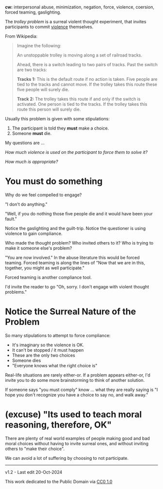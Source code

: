 ﻿**cw:** interpersonal abuse, minimization, negation, force, violence, coersion, forced teaming, gaslighting.

The *trolley problem* is a surreal violent thought experiment, that invites participants to commit [violence](https://en.wikipedia.org/wiki/Violence) themselves.

From Wikipedia:

> Imagine the following:
> 
> An unstoppable trolley is moving along a set of railroad tracks.
>
> Ahead, there is a switch leading to two pairs of tracks. Past the switch are two tracks:
>
> **Tracks 1:** This is the default route if no action is taken. Five people are tied to the tracks and cannot move. If the trolley takes this route these five people will surely die.
> 
> **Track 2:** The trolley takes this route if and only if the switch is activated. One person is tied to the tracks. If the trolley takes this route this person will surely die.

Usually this problem is given with some stipulations:

1. The participant is told they __must__ make a choice.
2. Someone __must__ die.

My questions are ...

*How much violence is used on the participant to force them to solve it?*

*How much is appropriate?*

# You must do something

Why do we feel compelled to engage?

"I don't do anything."

"Well, if you do nothing those five people die and it would have been your fault."

Notice the gaslighting and the guilt-trip. Notice the questioner is using violence to gain compliance.

Who made the thought problem? Who invited others to it? Who is trying to make it someone else's problem?

"You are now involved." In the abuse literature this would be forced teaming. Forced teaming is along the lines of "Now that we are in this, together, you might as well participate."

Forced teaming is another compliance tool.

I'd invite the reader to go "Oh, sorry. I don't engage with violent thought problems."

# Notice the Surreal Nature of the Problem

So many stipulations to attempt to force compliance:

* It's imaginary so the violence is OK.
* It can't be stopped / it must happen
* These are the only two choices
* Someone dies
* "Everyone knows what the right choice is"

Real-life situations are rarely either-or. If a problem appears either-or, I'd invite you to do some more brainstorming to think of another solution.

If someone says "you must comply" know ... what they are really saying is "I hope you don't recognize you have a choice to say no, and walk away."

# (excuse) "Its used to teach moral reasoning, therefore, OK"

There are plenty of real world examples of people making good and bad moral choices without having to invite surreal ones, and without inviting others to "make their choice".

We can avoid a lot of suffering by choosing to not participate.

----------------------

v1.2 - Last edit 20-Oct-2024

This work dedicated to the Public Domain via [CC0 1.0](https://creativecommons.org/publicdomain/zero/1.0/)

